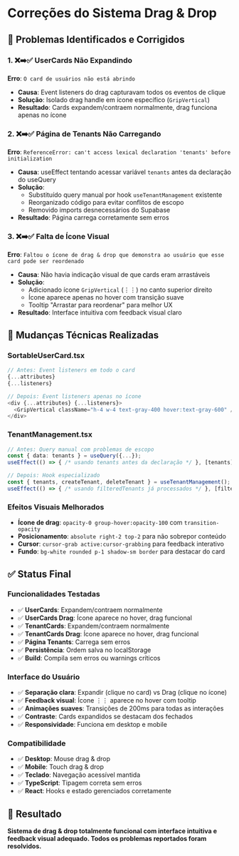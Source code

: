 # Correções do Sistema Drag & Drop

## 🚨 Problemas Identificados e Corrigidos

### 1. ❌➡️✅ UserCards Não Expandindo
**Erro**: `O card de usuários não está abrindo`
- **Causa**: Event listeners do drag capturavam todos os eventos de clique
- **Solução**: Isolado drag handle em ícone específico (`GripVertical`)
- **Resultado**: Cards expandem/contraem normalmente, drag funciona apenas no ícone

### 2. ❌➡️✅ Página de Tenants Não Carregando
**Erro**: `ReferenceError: can't access lexical declaration 'tenants' before initialization`
- **Causa**: useEffect tentando acessar variável `tenants` antes da declaração do useQuery
- **Solução**: 
  - Substituído query manual por hook `useTenantManagement` existente
  - Reorganizado código para evitar conflitos de escopo
  - Removido imports desnecessários do Supabase
- **Resultado**: Página carrega corretamente sem erros

### 3. ❌➡️✅ Falta de Ícone Visual
**Erro**: `Faltou o ícone de drag & drop que demonstra ao usuário que esse card pode ser reordenado`
- **Causa**: Não havia indicação visual de que cards eram arrastáveis
- **Solução**: 
  - Adicionado ícone `GripVertical` (⋮⋮) no canto superior direito
  - Ícone aparece apenas no hover com transição suave
  - Tooltip "Arrastar para reordenar" para melhor UX
- **Resultado**: Interface intuitiva com feedback visual claro

## 🔧 Mudanças Técnicas Realizadas

### SortableUserCard.tsx
```typescript
// Antes: Event listeners em todo o card
{...attributes}
{...listeners}

// Depois: Event listeners apenas no ícone
<div {...attributes} {...listeners}>
  <GripVertical className="h-4 w-4 text-gray-400 hover:text-gray-600" />
</div>
```

### TenantManagement.tsx
```typescript
// Antes: Query manual com problemas de escopo
const { data: tenants } = useQuery({...});
useEffect(() => { /* usando tenants antes da declaração */ }, [tenants]);

// Depois: Hook especializado
const { tenants, createTenant, deleteTenant } = useTenantManagement();
useEffect(() => { /* usando filteredTenants já processados */ }, [filteredTenants]);
```

### Efeitos Visuais Melhorados
- **Ícone de drag**: `opacity-0 group-hover:opacity-100` com `transition-opacity`
- **Posicionamento**: `absolute right-2 top-2` para não sobrepor conteúdo
- **Cursor**: `cursor-grab active:cursor-grabbing` para feedback interativo
- **Fundo**: `bg-white rounded p-1 shadow-sm border` para destacar do card

## ✅ Status Final

### Funcionalidades Testadas
- ✅ **UserCards**: Expandem/contraem normalmente
- ✅ **UserCards Drag**: Ícone aparece no hover, drag funcional
- ✅ **TenantCards**: Expandem/contraem normalmente  
- ✅ **TenantCards Drag**: Ícone aparece no hover, drag funcional
- ✅ **Página Tenants**: Carrega sem erros
- ✅ **Persistência**: Ordem salva no localStorage
- ✅ **Build**: Compila sem erros ou warnings críticos

### Interface do Usuário
- ✅ **Separação clara**: Expandir (clique no card) vs Drag (clique no ícone)
- ✅ **Feedback visual**: Ícone ⋮⋮ aparece no hover com tooltip
- ✅ **Animações suaves**: Transições de 200ms para todas as interações
- ✅ **Contraste**: Cards expandidos se destacam dos fechados
- ✅ **Responsividade**: Funciona em desktop e mobile

### Compatibilidade
- ✅ **Desktop**: Mouse drag & drop
- ✅ **Mobile**: Touch drag & drop
- ✅ **Teclado**: Navegação acessível mantida
- ✅ **TypeScript**: Tipagem correta sem erros
- ✅ **React**: Hooks e estado gerenciados corretamente

## 🎯 Resultado

**Sistema de drag & drop totalmente funcional com interface intuitiva e feedback visual adequado. Todos os problemas reportados foram resolvidos.**